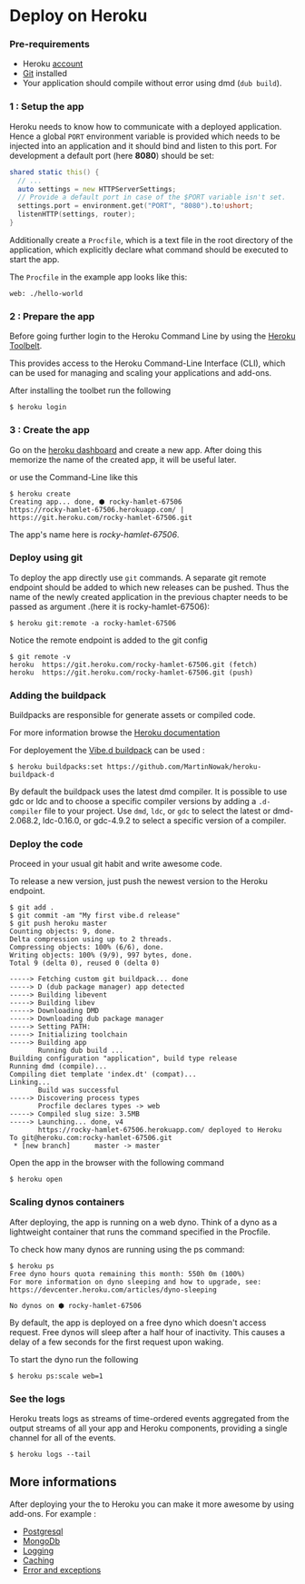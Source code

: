 # Deploy on Heroku

### Pre-requirements

- Heroku [account]((https://signup.heroku.com/login))
- [Git](https://git-scm.com/) installed
- Your application should compile without error using dmd (`dub build`). 

### 1 : Setup the app

Heroku needs to know how to communicate with a deployed application. 
Hence a global `PORT` environment variable is provided which needs to be injected into an application and 
it should bind and listen to this port. 
For development a default port (here __8080__) should be set:

```d
shared static this() {
  // ...
  auto settings = new HTTPServerSettings;
  // Provide a default port in case of the $PORT variable isn't set.  
  settings.port = environment.get("PORT", "8080").to!ushort;
  listenHTTP(settings, router);
}
```

Additionally create a `Procfile`, which is a text file in the root directory of the application, which explicitly declare what command 
should be executed to start the app.

The `Procfile` in the example app looks like this:

```
web: ./hello-world
```

### 2 : Prepare the app 

Before going further login to the Heroku Command Line by using the [Heroku Toolbelt](https://toolbelt.heroku.com/standalone).

This provides access to the Heroku Command-Line Interface (CLI), which can be used for managing and scaling your applications and add-ons.

After installing the toolbet run the following

```
$ heroku login
```

### 3 : Create the app 

Go on the [heroku dashboard](https://dashboard.heroku.com) and create a new app. 
After doing this memorize the name of the created app, it will be useful later. 

or use the Command-Line like this 

```
$ heroku create
Creating app... done, ⬢ rocky-hamlet-67506
https://rocky-hamlet-67506.herokuapp.com/ | https://git.heroku.com/rocky-hamlet-67506.git
```

The app's name here is *rocky-hamlet-67506*. 

### Deploy using git 

To deploy the app directly use `git` commands. A separate git remote endpoint should be added to which new releases can be pushed.
Thus the name of the newly created application 
in the previous chapter needs to be passed as argument .(here it is rocky-hamlet-67506):

```
$ heroku git:remote -a rocky-hamlet-67506
```

Notice the remote endpoint is added to the git config

```
$ git remote -v
heroku	https://git.heroku.com/rocky-hamlet-67506.git (fetch)
heroku	https://git.heroku.com/rocky-hamlet-67506.git (push)
```

### Adding the buildpack

Buildpacks are responsible for generate assets or compiled code.

For more information browse the [Heroku documentation](https://devcenter.heroku.com/articles/buildpacks)

For deployement the [Vibe.d buildpack](https://github.com/MartinNowak/heroku-buildpack-d) can be used : 

```
$ heroku buildpacks:set https://github.com/MartinNowak/heroku-buildpack-d
```
By default the buildpack uses the latest dmd compiler. 
It is possible to use gdc or ldc and to choose a specific compiler versions by adding a `.d-compiler` file to your project. 
Use `dmd`, `ldc`, or `gdc` to select the latest or dmd-2.068.2, ldc-0.16.0, or gdc-4.9.2 to 
select a specific version of a compiler.

### Deploy the code 

Proceed in your usual git habit and write awesome code. 

To release a new version, just push the newest version to the Heroku endpoint.

```
$ git add .
$ git commit -am "My first vibe.d release"
$ git push heroku master
Counting objects: 9, done.
Delta compression using up to 2 threads.
Compressing objects: 100% (6/6), done.
Writing objects: 100% (9/9), 997 bytes, done.
Total 9 (delta 0), reused 0 (delta 0)

-----> Fetching custom git buildpack... done
-----> D (dub package manager) app detected
-----> Building libevent
-----> Building libev
-----> Downloading DMD
-----> Downloading dub package manager
-----> Setting PATH:
-----> Initializing toolchain
-----> Building app
       Running dub build ...
Building configuration "application", build type release
Running dmd (compile)...
Compiling diet template 'index.dt' (compat)...
Linking...
       Build was successful
-----> Discovering process types
       Procfile declares types -> web
-----> Compiled slug size: 3.5MB
-----> Launching... done, v4
       https://rocky-hamlet-67506.herokuapp.com/ deployed to Heroku
To git@heroku.com:rocky-hamlet-67506.git
 * [new branch]      master -> master
```

Open the app in the browser with the following command

```
$ heroku open
```

### Scaling dynos containers 

After deploying, the app is running on a web dyno. 
Think of a dyno as a lightweight container that runs the command specified in the Procfile.

To check how many dynos are running using the ps command:

```
$ heroku ps
Free dyno hours quota remaining this month: 550h 0m (100%)
For more information on dyno sleeping and how to upgrade, see:
https://devcenter.heroku.com/articles/dyno-sleeping

No dynos on ⬢ rocky-hamlet-67506
```

By default, the app is deployed on a free dyno which doesn't access request. 
Free dynos will sleep after a half hour of inactivity. This causes a delay of a few seconds for the first request upon waking. 

To start the dyno run the following

```
$ heroku ps:scale web=1
```
 
### See the logs 

Heroku treats logs as streams of time-ordered events aggregated from the output streams of all your app and Heroku components, 
providing a single channel for all of the events.

```
$ heroku logs --tail
```


## More informations 

After deploying your the to Heroku you can make it more awesome by using add-ons. For example :

- [Postgresql](https://elements.heroku.com/addons/heroku-postgresql)
- [MongoDb](https://elements.heroku.com/addons/mongohq)
- [Logging](https://elements.heroku.com/addons#logging)
- [Caching](https://elements.heroku.com/addons#caching)
- [Error and exceptions](https://elements.heroku.com/addons#errors-exceptions)
